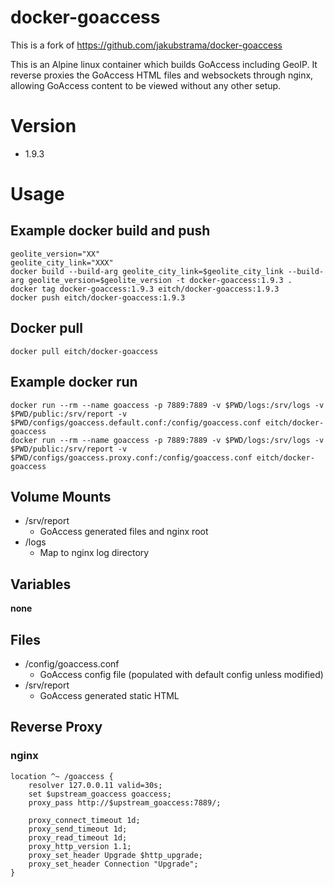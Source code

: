 # docker-goaccess

This is a fork of https://github.com/jakubstrama/docker-goaccess

This is an Alpine linux container which builds GoAccess including GeoIP. It reverse proxies the GoAccess HTML files and websockets through nginx, allowing GoAccess content to be viewed without any other setup.

# Version

- 1.9.3

# Usage

## Example docker build and push

```
geolite_version="XX"
geolite_city_link="XXX"
docker build --build-arg geolite_city_link=$geolite_city_link --build-arg geolite_version=$geolite_version -t docker-goaccess:1.9.3 .
docker tag docker-goaccess:1.9.3 eitch/docker-goaccess:1.9.3
docker push eitch/docker-goaccess:1.9.3
```

## Docker pull

```
docker pull eitch/docker-goaccess
```

## Example docker run

```
docker run --rm --name goaccess -p 7889:7889 -v $PWD/logs:/srv/logs -v $PWD/public:/srv/report -v $PWD/configs/goaccess.default.conf:/config/goaccess.conf eitch/docker-goaccess
docker run --rm --name goaccess -p 7889:7889 -v $PWD/logs:/srv/logs -v $PWD/public:/srv/report -v $PWD/configs/goaccess.proxy.conf:/config/goaccess.conf eitch/docker-goaccess
```

## Volume Mounts

- /srv/report
  - GoAccess generated files and nginx root
- /logs
  - Map to nginx log directory

## Variables
**none**

## Files

- /config/goaccess.conf
  - GoAccess config file (populated with default config unless modified)
- /srv/report
  - GoAccess generated static HTML

## Reverse Proxy

### nginx

```
location ^~ /goaccess {
    resolver 127.0.0.11 valid=30s;
    set $upstream_goaccess goaccess;
    proxy_pass http://$upstream_goaccess:7889/;

    proxy_connect_timeout 1d;
    proxy_send_timeout 1d;
    proxy_read_timeout 1d;
    proxy_http_version 1.1;
    proxy_set_header Upgrade $http_upgrade;
    proxy_set_header Connection "Upgrade";
}
```

